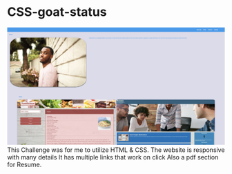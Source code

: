 # CSS-goat-status
![alt text describing the image](./assets/images/Screen2.jpg)
This Challenge was for me to utilize HTML & CSS.
The website is responsive with many details
It has multiple links that work on click
Also a pdf section for Resume.